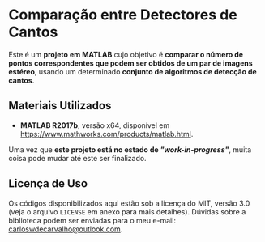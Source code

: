 # Comparação entre Detectores de Cantos

Este é um **projeto em MATLAB** cujo objetivo é **comparar o número de pontos correspondentes que podem ser obtidos de um par de imagens estéreo**, usando um determinado **conjunto de algoritmos de detecção de cantos**.

## Materiais Utilizados

- **MATLAB R2017b**, versão x64, disponível em https://www.mathworks.com/products/matlab.html.

Uma vez que **este projeto está no estado de _"work-in-progress"_**, muita coisa pode mudar até este ser finalizado.

## Licença de Uso

Os códigos disponibilizados aqui estão sob a licença do MIT, versão 3.0 (veja o arquivo `LICENSE` em anexo para mais detalhes). Dúvidas sobre a biblioteca podem ser enviadas para o meu e-mail: carloswdecarvalho@outlook.com.
